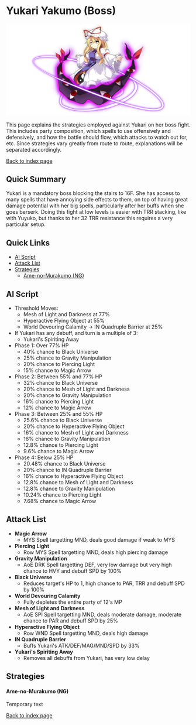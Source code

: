 # Yukari Yakumo (Boss)

![](img/yukari.png)

This page explains the strategies employed against Yukari on her boss fight. This includes party composition, which spells to use offensively and defensively, and how the battle should flow, which attacks to watch out for, etc. Since strategies vary greatly from route to route, explanations will be separated accordingly.

[Back to index page](../index.md)

## Quick Summary

Yukari is a mandatory boss blocking the stairs to 16F. She has access to many spells that have annoying side effects to them, on top of having great damage potential with her big spells, particularly after her buffs when she goes berserk. Doing this fight at low levels is easier with TRR stacking, like with Yuyuko, but thanks to her 32 TRR resistance this requires a very particular setup.

## Quick Links
* [AI Script](#script)
* [Attack List](#attacks)
* [Strategies](#strats)
	* [Ame-no-Murakumo (NG)](#ng-murakumo)

## <a id="script"></a>AI Script

* Threshold Moves:
	* Mesh of Light and Darkness at 77%
	* Hyperactive Flying Object at 55%
	* World Devouring Calamity -> IN Quadruple Barrier at 25%
* If Yukari has any debuff, and turn is a multiple of 3:
	* Yukari's Spiriting Away
* Phase 1: Over 77% HP
	* 40% chance to Black Universe
	* 25% chance to Gravity Manipulation
	* 20% chance to Piercing Light
	* 15% chance to Magic Arrow
* Phase 2: Between 55% and 77% HP
	* 32% chance to Black Universe
	* 20% chance to Mesh of Light and Darkness
	* 20% chance to Gravity Manipulation
	* 16% chance to Piercing Light
	* 12% chance to Magic Arrow
* Phase 3: Between 25% and 55% HP
	* 25.6% chance to Black Universe
	* 20% chance to Hyperactive Flying Object
	* 16% chance to Mesh of Light and Darkness
	* 16% chance to Gravity Manipulation
	* 12.8% chance to Piercing Light
	* 9.6% chance to Magic Arrow
* Phase 4: Below 25% HP
	* 20.48% chance to Black Universe
	* 20% chance to IN Quadruple Barrier
	* 16% chance to Hyperactive Flying Object
	* 12.8% chance to Mesh of Light and Darkness
	* 12.8% chance to Gravity Manipulation
	* 10.24% chance to Piercing Light
	* 7.68% chance to Magic Arrow

## <a id="attacks"></a>Attack List

* **Magic Arrow**
	* MYS Spell targetting MND, deals good damage if weak to MYS
* **Piercing Light**
	* Row MYS Spell targetting MND, deals high piercing damage
* **Gravity Manipulation**
	* AoE DRK Spell targetting DEF, very low damage but very high chance to HVY and debuff SPD by 100%
* **Black Universe**
	* Reduces target's HP to 1, high chance to PAR, TRR and debuff SPD by 100%
* **World Devouring Calamity**
	* Fully depletes the entire party of 12's MP
* **Mesh of Light and Darkness**
	* AoE SPI Spell targetting MND, deals moderate damage, moderate chance to PAR and debuff SPD by 25%
* **Hyperactive Flying Object**
	* Row WND Spell targetting MND, deals high damage
* **IN Quadruple Barrier**
	* Buffs Yukari's ATK/DEF/MAG/MND/SPD by 33%
* **Yukari's Spiriting Away**
	* Removes all debuffs from Yukari, has very low delay

## <a id="strats"></a>Strategies

#### <a id="ng-murakumo"></a>Ame-no-Murakumo (NG)

Temporary text

[Back to index page](../index.md)